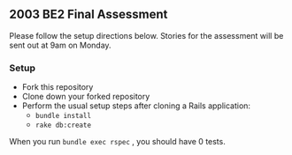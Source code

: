 ## 2003 BE2 Final Assessment 
Please follow the setup directions below. Stories for the assessment will be sent out at 9am on Monday.

### Setup
- Fork this repository
- Clone down your forked repository
- Perform the usual setup steps after cloning a Rails application:
    - `bundle install`
    - `rake db:create`
    
When you run `bundle exec rspec` , you should have 0 tests.
